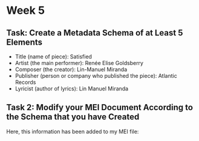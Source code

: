 # Week 5
## Task: Create a Metadata Schema of at Least 5 Elements
- Title (name of piece): Satisfied
- Artist (the main performer): Renée Elise Goldsberry
- Composer (the creator): Lin-Manuel Miranda
- Publisher (person or company who published the piece): Atlantic Records
- Lyricist (author of lyrics): Lin Manuel Miranda

## Task 2: Modify your MEI Document According to the Schema that you have Created
Here, this information has been added to my MEI file:
